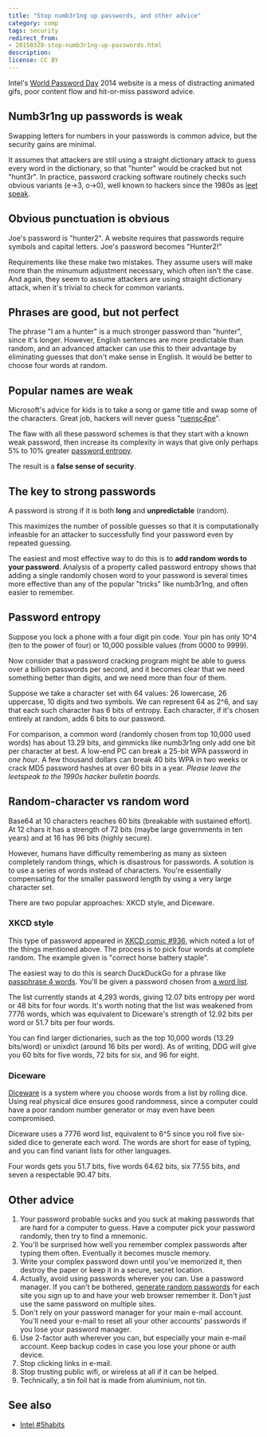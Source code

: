 ```yaml
---
title: "Stop numb3r1ng up passwords, and other advice"
category: comp
tags: security
redirect_from:
- 20150328-stop-numb3r1ng-up-passwords.html
description: 
license: CC BY
---
```


Intel's [World Password Day](https://passwordday.org/en/) 2014 website is
a mess of distracting animated gifs, poor content flow and hit-or-miss
password advice.

## Numb3r1ng up passwords is weak

Swapping letters for numbers in your passwords is common advice, but the
security gains are minimal.

It assumes that attackers are still using a straight dictionary attack to guess
every word in the dictionary, so that "hunter" would be cracked but not
"hunt3r". In practice, password cracking software routinely checks such obvious
variants (e->3, o->0), well known to hackers since the 1980s
as [leet speak](https://en.wikipedia.org/wiki/Leet).

## Obvious punctuation is obvious

Joe's password is "hunter2". A website requires that passwords require symbols
and capital letters. Joe's password becomes "Hunter2!"

Requirements like these make two mistakes. They assume users will make more
than the minumum adjustment necessary, which often isn't the case. And again,
they seem to assume attackers are using straight dictionary attack, when
it's trivial to check for common variants.

## Phrases are good, but not perfect

The phrase "I am a hunter" is a much stronger password than "hunter", since
it's longer. However, English sentences are more predictable than random,
and an advanced attacker can use this to their advantage by eliminating guesses
that don't make sense in English. It would be better to choose four words at
random.

## Popular names are weak

Microsoft's advice for kids is to take a song or game title and swap some of
the characters. Great job, hackers will never guess
"[ruensc4pe](http://www.runescape.com/)".

The flaw with all these password schemes is that they start with a known
weak password, then increase its complexity in ways that give only perhaps
5% to 10% greater
[password entropy](https://en.wikipedia.org/wiki/Password_strength).

The result is a __false sense of security__.

## The key to strong passwords

A password is strong if it is both __long__ and __unpredictable__ (random).

This maximizes the number of possible guesses so that it is computationally
infeasble for an attacker to successfully find your password even by repeated
guessing.

The easiest and most effective way to do this is to __add random words to your
password__. Analysis of a property called password entropy shows that adding
a single randomly chosen word to your password is several times more effective
than any of the popular "tricks" like numb3r1ng, and often easier to remember.

## Password entropy

Suppose you lock a phone with a four digit pin code. Your pin has only 10^4
(ten to the power of four) or 10,000 possible values (from 0000 to 9999).

Now consider that a password cracking program might be able to guess
over a billion passwords per second, and it becomes clear that we need
something better than digits, and we need more than four of them.

Suppose we take a character set with 64 values: 26 lowercase, 26 uppercase,
10 digits and two symbols. We can represent 64 as 2^6, and say that each
such character has 6 bits of entropy. Each character, if it's chosen entirely
at random, adds 6 bits to our password.

For comparison, a common word (randomly chosen from top 10,000 used words) has
about 13.29 bits, and gimmicks like numb3r1ng only add one bit per character
at best. A low-end PC can break a 25-bit WPA password in _one hour_. A few
thousand dollars can break 40 bits WPA in two weeks or crack MD5 password
hashes at over 60 bits in a year. _Please leave the leetspeak to the 1990s
hacker bulletin boards_.

## Random-character vs random word

Base64 at 10 characters reaches 60 bits (breakable with sustained effort).
At 12 chars it has a strength of 72 bits (maybe large governments in ten years)
and at 16 has 96 bits (highly secure).

However, humans have difficulty remembering as many as sixteen completely
random things, which is disastrous for passwords. A solution is to use
a series of words instead of characters. You're essentially compensating
for the smaller password length by using a very large character set.

There are two popular approaches: XKCD style, and Diceware.

### XKCD style

This type of password appeared in [XKCD comic #936](https://xkcd.com/936/),
which noted a lot of the things mentioned above. The process is to pick
four words at complete random. The example given is "correct horse battery
staple".

The easiest way to do this is search DuckDuckGo for a phrase like
[passphrase 4 words](https://duckduckgo.com/?q=passphrase+4+words).
You'll be given a password chosen from
[a word list](https://github.com/duckduckgo/zeroclickinfo-goodies/blob/master/share/goodie/passphrase/words.txt).

The list currently stands at 4,293 words, giving 12.07 bits entropy per
word or 48 bits for four words. It's worth noting that the list was weakened
from 7776 words, which was equivalent to Diceware's strength of 12.92 bits
per word or 51.7 bits per four words.

You can find larger dictionaries, such as the top 10,000 words
(13.29 bits/word) or unixdict (around 16 bits per word). As of writing,
DDG will give you 60 bits for five words, 72 bits for six, and 96 for eight.

### Diceware

[Diceware](http://world.std.com/~reinhold/diceware.html) is a system where you
choose words from a list by rolling dice. Using real physical dice ensures
good randomness, since a computer could have a poor random number generator or
may even have been compromised.

Diceware uses a 7776 word list, equivalent to 6^5 since you roll five six-sided
dice to generate each word. The words are short for ease of typing, and you
can find variant lists for other languages.

Four words gets you 51.7 bits, five words 64.62 bits, six 77.55 bits, and
seven a respectable 90.47 bits.

## Other advice

1. Your password probable sucks and you suck at making passwords that are hard
for a computer to guess. Have a computer pick your password randomly, then
try to find a mnemonic.
2. You'll be surprised how well you remember complex passwords after typing
them often. Eventually it becomes muscle memory.
3. Write your complex password down until you've memorized it, then destroy
the paper or keep it in a secure, secret location.
4. Actually, avoid using passwords wherever you can. Use a password manager.
If you can't be bothered, [generate random passwords](https://duckduckgo.com/?q=password+30+strong)
for each site you sign up to and have your web browser remember it. Don't just
use the same password on multiple sites.
5. Don't rely on your password manager for your main e-mail account. You'll
need your e-mail to reset all your other accounts' passwords if you lose your
password manager.
6. Use 2-factor auth wherever you can, but especially your main e-mail account.
Keep backup codes in case you lose your phone or auth device.
7. Stop clicking links in e-mail.
8. Stop trusting public wifi, or wireless at all if it can be helped.
9. Technically, a tin foil hat is made from aluminium, not tin.

## See also

* [Intel #5habits](https://digitalsecurity.intel.com/5habits/)
